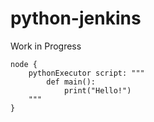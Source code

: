 # python-jenkins

Work in Progress

```
node {
    pythonExecutor script: """
        def main():
            print("Hello!")
    """
}
```
